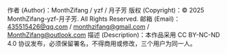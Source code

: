 作者 (Author)：MonthZifang / yzf / 月子芳 
版权 (Copyright)：© 2025 MonthZifang-yzf-月子芳. All Rights Reserved.
 邮箱 (Email)：435515426@qq.com / monthzifang@gmail.com / MonthZifang@outlook.com 
描述 (Description)：本作品采用 CC BY-NC-ND 4.0 协议发布，必须保留署名，不得商用或修改，三个用户为同一人。
